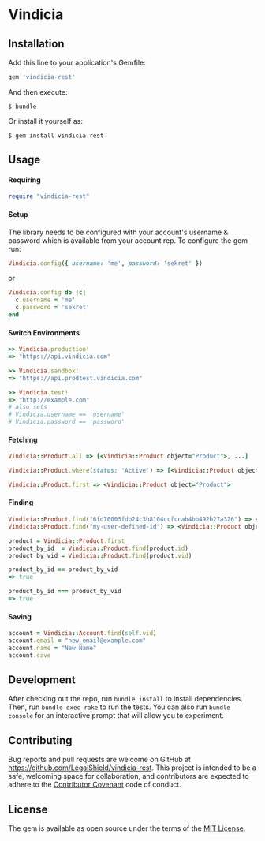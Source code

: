 # Vindicia

## Installation

Add this line to your application's Gemfile:

```ruby
gem 'vindicia-rest'
```

And then execute:

    $ bundle

Or install it yourself as:

    $ gem install vindicia-rest

## Usage

#### Requiring

```ruby
require "vindicia-rest"
```

#### Setup

The library needs to be configured with your account's username & password which is available from your account rep. To configure the gem run:

```ruby
Vindicia.config({ username: 'me', password: 'sekret' })
```

or

```ruby
Vindicia.config do |c|
  c.username = 'me'
  c.password = 'sekret'
end
```

#### Switch Environments

```ruby
>> Vindicia.production!
=> "https://api.vindicia.com"

>> Vindicia.sandbox!
=> "https://api.prodtest.vindicia.com"

>> Vindicia.test!
=> "http://example.com"
# also sets
# Vindicia.username == 'username'
# Vindicia.password == 'password'
```

#### Fetching

```ruby
Vindicia::Product.all => [<Vindicia::Product object="Product">, ...]

Vindicia::Product.where(status: 'Active') => [<Vindicia::Product object="Product">, ...]

Vindicia::Product.first => <Vindicia::Product object="Product">
```

#### Finding

```ruby
Vindicia::Product.find("6fd70003fdb24c3b8104ccfccab4bb492b27a326") => <Vindicia::Product object="Product">
Vindicia::Product.find("my-user-defined-id") => <Vindicia::Product object="Product">

product = Vindicia::Product.first
product_by_id  = Vindicia::Product.find(product.id)
product_by_vid = Vindicia::Product.find(product.vid)

product_by_id == product_by_vid
=> true

product_by_id === product_by_vid
=> true
```

#### Saving

```ruby
account = Vindicia::Account.find(self.vid)
account.email = "new_email@example.com"
account.name = "New Name"
account.save
```

## Development

After checking out the repo, run `bundle install` to install dependencies. Then, run `bundle exec rake` to run the tests. You can also run `bundle console` for an interactive prompt that will allow you to experiment.

## Contributing

Bug reports and pull requests are welcome on GitHub at https://github.com/LegalShield/vindicia-rest. This project is intended to be a safe, welcoming space for collaboration, and contributors are expected to adhere to the [Contributor Covenant](http://contributor-covenant.org) code of conduct.


## License

The gem is available as open source under the terms of the [MIT License](http://opensource.org/licenses/MIT).